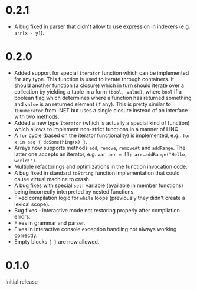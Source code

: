 # 0.2.1
 * A bug fixed in parser that didn't allow to use expression
    in indexers (e.g. `arr[x - y]`).

# 0.2.0
 * Added support for special `iterator` function which can be
    implemented for any type. This function is used to iterate
    through containers. It should another function (a closure)
    which in turn should iterate over a collection by yielding
    a tuple in a form `(bool, value)`, where `bool` if a
    boolean flag which determines where a function has
    returned something and `value` is an returned element 
    (if any). This is pretty similar to `IEnumerator` from
    .NET but uses a single closure instead of an interface
    with two methods.
 * Added a new type `Iterator` (which is actually a special
    kind of function) which allows to implement non-strict
    functions in a manner of LINQ.
 * A `for` cycle (based on the iterator functionality) is
    implemented, e.g.: `for x in seq { doSomething(x) }`.
 * Arrays now supports methods `add`, `remove`, `removeAt`
    and `addRange`. The latter one accepts an iterator, e.g.
    `var arr = []; arr.addRange("Hello, world!")`.
 * Multiple refactorings and optimizations in the function
    invocation code.
 * A bug fixed in standard `toString` function implementation
    that could cause virtual machine to crash.
 * A bug fixes with special `self` variable (available in
    member functions) being incorrectly interpreted by
    nested functions.
 * Fixed compilation logic for `while` loops (previously they
    didn't create a lexical scope).
 * Bug fixes - interactive mode not restoring properly after
    compilation errors.
 * Fixes in grammar and parser.
 * Fixes in interactive console exception handling not always
    working correctly.
 * Empty blocks `{ }` are now allowed.

# 0.1.0
Initial release